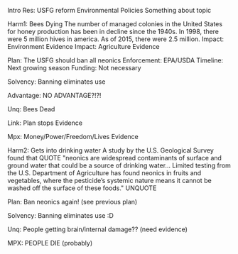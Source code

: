 Intro
	Res: USFG reform Environmental Policies
	Something about topic
	

Harm1: Bees Dying
	The number of managed colonies in the United States for honey production has been in decline since the 1940s. In 1998, there were 5 million hives in america. As of 2015, there were 2.5 million.
	Impact: Environment
		Evidence
	Impact: Agriculture
		Evidence

Plan: The USFG should ban all neonics
	Enforcement: EPA/USDA
	Timeline: Next growing season
	Funding: Not necessary

Solvency: Banning eliminates use

Advantage: NO ADVANTAGE?!?!	

Unq: Bees Dead

Link: Plan stops
	Evidence

Mpx: Money/Power/Freedom/Lives
	Evidence
	
Harm2: Gets into drinking water
	A study by the U.S. Geological Survey found that QUOTE "neonics are widespread contaminants of surface and ground water that could be a source of drinking water... Limited testing from the U.S. Department of Agriculture has found neonics in fruits and vegetables, where the pesticide’s systemic nature means it cannot be washed off the surface of these foods." UNQUOTE
	
Plan: Ban neonics again! (see previous plan)

Solvency: Banning eliminates use :D

Unq: People getting brain/internal damage?? (need evidence)

MPX: PEOPLE DIE (probably)
